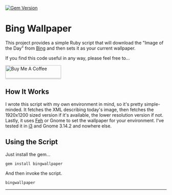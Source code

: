
[![Gem Version](https://badge.fury.io/rb/bingwallpaper.svg)](http://badge.fury.io/rb/bingwallpaper)

# Bing Wallpaper

This project provides a simple Ruby script that will download the
"Image of the Day" from [Bing][0] and then sets it as your current
wallpaper.

If you find this code useful in any way, please feel free to...

<a href="https://www.buymeacoffee.com/cmiles74" target="_blank"><img src="https://www.buymeacoffee.com/assets/img/custom_images/orange_img.png" alt="Buy Me A Coffee" style="height: 41px !important;width: 174px !important;box-shadow: 0px 3px 2px 0px rgba(190, 190, 190, 0.5) !important;-webkit-box-shadow: 0px 3px 2px 0px rgba(190, 190, 190, 0.5) !important;" ></a>


## How It Works

I wrote this script with my own environment in mind, so it's pretty
simple-minded. It fetches the XML describing today's image, then fetches the
1920x1200 sized version if it's available, the lower resolution version if not.
Lastly, it uses [Feh][1] or Gnome to set the wallpaper for your environment.
I've tested it in [i3][2] and Gnome 3.14.2 and nowhere else.

## Using the Script

Just install the gem...

    gem install bingwallpaper

And then invoke the script.

    bingwallpaper


***
[0]: https://www.bing.com
[1]: http://feh.finalrewind.org/
[2]: http://i3wm.org/
